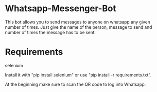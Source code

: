 # Whatsapp-Messenger-Bot
This bot allows you to send messages to anyone on whatsapp any given number of times. Just give the name of the person, message to send and number of times the message has to be sent.

# Requirements
selenium

Install it with "pip install selenium" or use "pip install -r requirements.txt".

At the beginning make sure to scan the QR code to log into Whatsapp.
